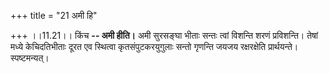 +++
title = "21 अमी हि"

+++
।।11.21।। किंच **-- अमी हीति।** अमी सुरसङ्घा भीताः सन्तः त्वां विशन्ति
शरणं प्रविशन्ति। तेषां मध्ये केचिदतिभीताः दूरत एव स्थित्वा
कृतसंपुटकरयुगुलाः सन्तो गृणन्ति जयजय रक्षरक्षेति प्रार्थयन्ते।
स्पष्टमन्यत्।

